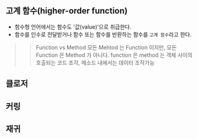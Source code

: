 ## 고계 함수(higher-order function)
- 함수형 언어에서는 함수도 '값(value)'으로 취급한다.
- 함수를 인수로 전달받거나 함수 또는 함수를 반환하는 함수를 `고계 함수`라고 한다.


>> Function vs Method
>> 모든 Mehtod 는 Function 이지만, 모든 Function 은 Method 가 아니다. 
>> function 은 
>> method 는 객체 사이의 호출되는 코드 조각, 메소드 내에서는 데이터 조작가능 


## 클로저

## 커링

## 재귀

